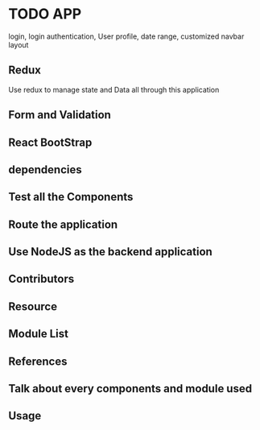 # TODO APP

login, login authentication, User profile, date range, customized navbar layout

## Redux

Use redux to manage state and Data all through this application

## Form and Validation

## React BootStrap

## dependencies

## Test all the Components

## Route the application

## Use NodeJS as the backend application

## Contributors

## Resource

## Module List

## References

## Talk about every components and module used

## Usage
